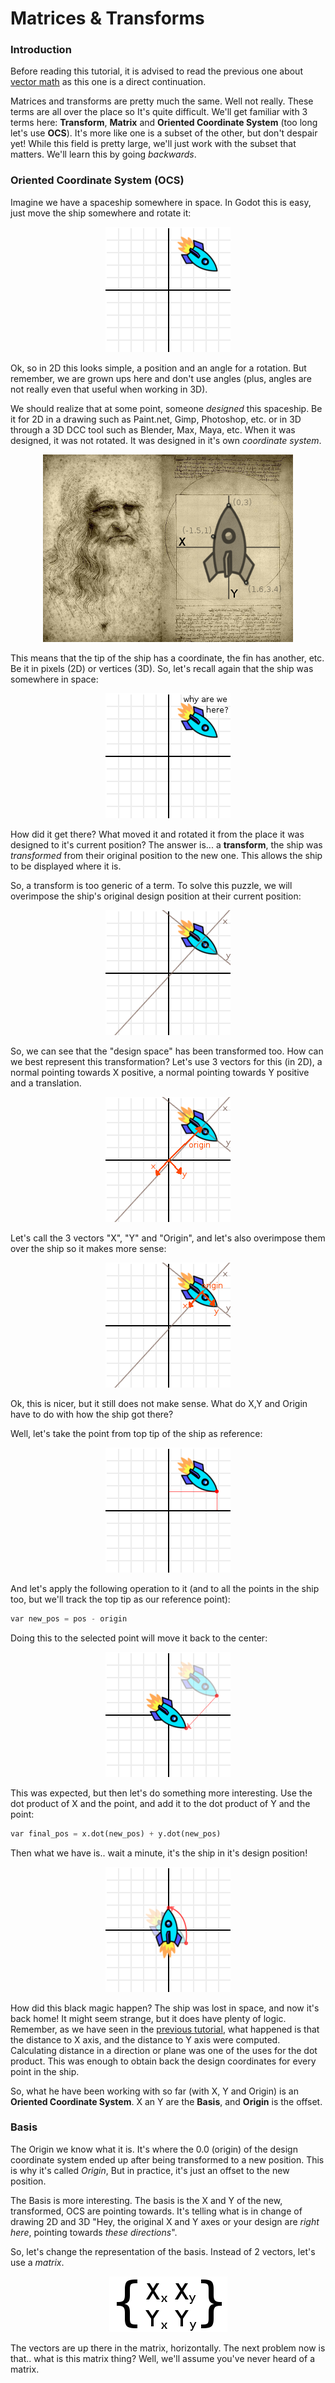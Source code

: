 # Matrices & Transforms

### Introduction

Before reading this tutorial, it is advised to read the previous one about [vector math](tutorial_vector_math) as this one is a direct continuation.

Matrices and transforms are pretty much the same. Well not really. These terms are all over the place so It's quite difficult. We'll get familiar with 3 terms here: **Transform**, **Matrix** and **Oriented Coordinate System** (too long let's use **OCS**). It's more like one is a subset of the other, but don't despair yet! While this field is pretty large, we'll just work with the subset that matters. We'll learn this by going _backwards_.

### Oriented Coordinate System (OCS)

Imagine we have a spaceship somewhere in space. In Godot this is easy, just move the ship somewhere and rotate it:

<p align="center"><img src="images/tutomat1.png"></p>

Ok, so in 2D this looks simple, a position and an angle for a rotation. But remember, we are grown ups here and don't use angles (plus, angles are not really even that useful when working in 3D).

We should realize that at some point, someone _designed_ this spaceship. Be it for 2D in a drawing such as Paint.net, Gimp, Photoshop, etc. or in 3D through a 3D DCC tool such as Blender, Max, Maya, etc.
When it was designed, it was not rotated. It was designed in it's own _coordinate system_. 

<p align="center"><img src="images/tutomat2.png"></p>

This means that the tip of the ship has a coordinate, the fin has another, etc. Be it in pixels (2D) or vertices (3D). 
So, let's recall again that the ship was somewhere in space:

<p align="center"><img src="images/tutomat3.png"></p>

How did it get there? What moved it and rotated it from the place it was designed to it's current position? The answer is... a **transform**, the ship was _transformed_ from their original position to the new one. This allows the ship to be displayed where it is.

So, a transform is too generic of a term. To solve this puzzle, we will overimpose the ship's original design position at their current position:

<p align="center"><img src="images/tutomat4.png"></p>

So, we can see that the "design space" has been transformed too. How can we best represent this transformation? Let's use 3 vectors for this (in 2D), a normal pointing towards X positive, a normal pointing towards Y positive and a translation.

<p align="center"><img src="images/tutomat5.png"></p>

Let's call the 3 vectors "X", "Y" and "Origin", and let's also overimpose them over the ship so it makes more sense:

<p align="center"><img src="images/tutomat6.png"></p>

Ok, this is nicer, but it still does not make sense. What do X,Y and Origin have to do with how the ship got there?

Well, let's take the point from top tip of the ship as reference:

<p align="center"><img src="images/tutomat7.png"></p>

And let's apply the following operation to it (and to all the points in the ship too, but we'll track the top tip as our reference point):

```python
var new_pos = pos - origin
```

Doing this to the selected point will move it back to the center:

<p align="center"><img src="images/tutomat8.png"></p>

This was expected, but then let's do something more interesting. Use the dot product of X and the point, and add it to the dot product of Y and the point:

```python
var final_pos = x.dot(new_pos) + y.dot(new_pos)
```
Then what we have is.. wait a minute, it's the ship in it's design position!

<p align="center"><img src="images/tutomat9.png"></p>

How did this black magic happen? The ship was lost in space, and now it's back home!
It might seem strange, but it does have plenty of logic. Remember, as we have seen in the [previous tutorial](tutorial_vector_math#distance-to-plane), what happened is that the distance to X axis, and the distance to Y axis were computed. Calculating distance in a direction or plane was one of the uses for the dot product. This was enough to obtain back the design coordinates for every point in the ship.

So, what he have been working with so far (with X, Y and Origin) is an **Oriented Coordinate System**. X an Y are the **Basis**, and **Origin** is the offset.

### Basis

The Origin we know what it is. It's where the 0.0 (origin) of the design coordinate system ended up after being transformed to a new position. This is why it's called _Origin_, But in practice, it's just an offset to the new position.

The Basis is more interesting. The basis is the X and Y of the new, transformed, OCS are pointing towards. It's telling what is in change of drawing 2D and 3D "Hey, the original X and Y axes or your design are _right here_, pointing towards _these directions_".

So, let's change the representation of the basis. Instead of 2 vectors, let's use a _matrix_.

<p align="center"><img src="images/tutomat10.png"></p>

The vectors are up there in the matrix, horizontally. The next problem now is that.. what is this matrix thing? Well, we'll assume you've never heard of a matrix. 


